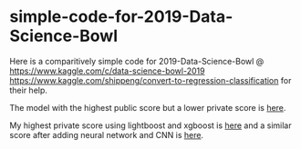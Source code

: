 # simple-code-for-2019-Data-Science-Bowl
Here is a comparitively simple code for 2019-Data-Science-Bowl @ https://www.kaggle.com/c/data-science-bowl-2019 
https://www.kaggle.com/shippeng/convert-to-regression-classification for their help.

The model with the highest public score but a lower private score is [here](Overfit.ipynb).

My highest private score using lightboost and xgboost is [here](Highest_Score_0.ipynb) and a similar score after adding neural network and CNN is [here](Highest_Score_1.ipynb).


